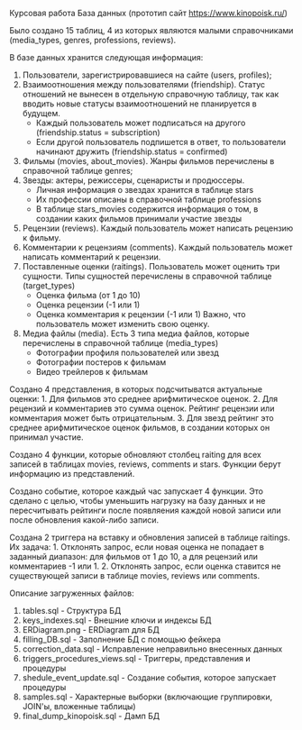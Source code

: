 Курсовая работа
База данных (прототип сайт https://www.kinopoisk.ru/)

Было создано 15 таблиц, 4 из которых являются малыми справочниками (media_types, genres, professions, reviews).

В базе данных хранится следующая информация:
  1. Пользователи, зарегистрировавшиеся на сайте (users, profiles);
  2. Взаимоотношения между пользователями (friendship). Статус отношений не вынесен в отдельную справочную таблицу, так как вводить новые статусы взаимоотношений        не планируется в будущем.
      - Каждый пользователь может подписаться на другого (friendship.status = subscription)
      - Если другой пользователь подпишется в ответ, то пользователи начинают дружить (friendship.status = confirmed)
  3. Фильмы (movies, about_movies). Жанры фильмов перечислены в справочной таблице genres;
  4. Звезды: актеры, режиссеры, сценаристы и продюссеры.
      - Личная информация о звездах хранится в таблице stars
      - Их профессии описаны в справочной таблице professions
      - В таблице stars_movies содержится информация о том, в создании каких фильмов принимали участие звезды
  5. Рецензии (reviews). Каждый пользователь может написать рецензию к фильму.
  6. Комментарии к рецензиям (comments). Каждый пользователь может написать комментарий к рецензии.
  7. Поставленные оценки (raitings). Пользователь может оценить три сущности. Типы сущностей перечислены в справочной таблице (target_types)
      - Оценка фильма (от 1 до 10)
      - Оценка рецензии (-1 или 1)
      - Оценка комментария к рецензии (-1 или 1)
    Важно, что пользователь может изменить свою оценку.
  8. Медиа файлы (media). Есть 3 типа медиа файлов, которые перечислены в справочной таблице (media_types)
      - Фотографии профиля пользователей или звезд
      - Фотографии постеров к фильмам
      - Видео трейлеров к фильмам
      
Создано 4 представления, в которых подсчитыватся актуальные оценки:
    1. Для фильмов это среднее арифмитическое оценок.
    2. Для рецензий и комментариев это сумма оценок. Рейтинг рецензии или комментария может быть отрицательным.
    3. Для звезд рейтинг это среднее арифмитическое оценок фильмов, в создании которых он принимал участие.

Создано 4 функции, которые обновляют столбец raiting для всех записей в таблицах movies, reviews, comments и stars.
    Функции берут информацию из представлений.

Создано событие, которое каждый час запускает 4 функции.
    Это сделано с целью, чтобы уменьшить нагрузку на базу данных и не пересчитывать рейтинги после появляения каждой новой записи или после обновления какой-либо     записи.

Создана 2 триггера на вставку и обновления записей в таблице raitings. Их задача:
    1. Отклонять запрос, если новая оценка не попадает в заданный диапазон: для фильмов от 1 до 10, а для рецензий или комментариев -1 или 1.
    2. Отклонять запрос, если оценка ставится не существующей записи в таблице movies, reviews или comments.

Описание загруженных файлов:
  1. tables.sql - Структура БД
  2. keys_indexes.sql - Внешние ключи и индексы БД
  3. ERDiagram.png - ERDiagram для БД
  4. filling_DB.sql - Заполнение БД с помощью фейкера
  5. correction_data.sql - Исправление неправильно внесенных данных
  6. triggers_procedures_views.sql - Триггеры, представления и процедуры
  7. shedule_event_update.sql - Создание события, которое запускает процедуры
  8. samples.sql - Характерные выборки (включающие группировки, JOIN'ы, вложенные таблицы)
  9. final_dump_kinopoisk.sql - Дамп БД
